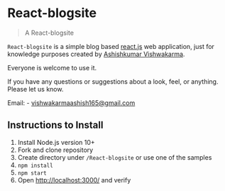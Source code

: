 # React-blogsite

> A React-blogsite

`React-blogsite` is a simple blog based [react.js](https://reactjs.org/) web application, just for knowledge purposes created by [Ashishkumar Vishwakarma](https://github.com/vishwaashish). 

Everyone is welcome to use it. 

If you have any questions or suggestions about a look, feel, or anything. Please let us know.

Email: - [vishwakarmaashish165@gmail.com](mailto:vishwakarmaashish165@gmail.com)

## Instructions to Install

1. Install Node.js version 10+
1. Fork and clone repository
1. Create directory under `/React-blogsite` or use one of the samples
1. `npm install`
1. `npm start`
1. Open <http://localhost:3000/> and verify

